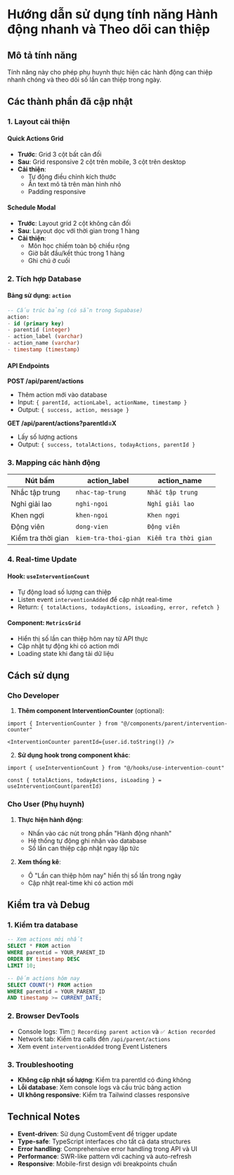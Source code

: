# Hướng dẫn sử dụng tính năng Hành động nhanh và Theo dõi can thiệp

## Mô tả tính năng

Tính năng này cho phép phụ huynh thực hiện các hành động can thiệp nhanh chóng và theo dõi số lần can thiệp trong ngày.

## Các thành phần đã cập nhật

### 1. Layout cải thiện

#### Quick Actions Grid
- **Trước**: Grid 3 cột bất cân đối
- **Sau**: Grid responsive 2 cột trên mobile, 3 cột trên desktop
- **Cải thiện**: 
  - Tự động điều chỉnh kích thước
  - Ẩn text mô tả trên màn hình nhỏ
  - Padding responsive

#### Schedule Modal
- **Trước**: Layout grid 2 cột không cân đối
- **Sau**: Layout dọc với thời gian trong 1 hàng
- **Cải thiện**:
  - Môn học chiếm toàn bộ chiều rộng
  - Giờ bắt đầu/kết thúc trong 1 hàng
  - Ghi chú ở cuối

### 2. Tích hợp Database

#### Bảng sử dụng: `action`
```sql
-- Cấu trúc bảng (có sẵn trong Supabase)
action:
- id (primary key)
- parentid (integer)
- action_label (varchar)
- action_name (varchar) 
- timestamp (timestamp)
```

#### API Endpoints

**POST /api/parent/actions**
- Thêm action mới vào database
- Input: `{ parentId, actionLabel, actionName, timestamp }`
- Output: `{ success, action, message }`

**GET /api/parent/actions?parentId=X**
- Lấy số lượng actions
- Output: `{ success, totalActions, todayActions, parentId }`

### 3. Mapping các hành động

| Nút bấm | action_label | action_name |
|---------|-------------|-------------|
| Nhắc tập trung | `nhac-tap-trung` | `Nhắc tập trung` |
| Nghỉ giải lao | `nghi-ngoi` | `Nghỉ giải lao` |
| Khen ngợi | `khen-ngoi` | `Khen ngợi` |
| Động viên | `dong-vien` | `Động viên` |
| Kiểm tra thời gian | `kiem-tra-thoi-gian` | `Kiểm tra thời gian` |

### 4. Real-time Update

#### Hook: `useInterventionCount`
- Tự động load số lượng can thiệp
- Listen event `interventionAdded` để cập nhật real-time
- Return: `{ totalActions, todayActions, isLoading, error, refetch }`

#### Component: `MetricsGrid`
- Hiển thị số lần can thiệp hôm nay từ API thực
- Cập nhật tự động khi có action mới
- Loading state khi đang tải dữ liệu

## Cách sử dụng

### Cho Developer

1. **Thêm component InterventionCounter** (optional):
```tsx
import { InterventionCounter } from "@/components/parent/intervention-counter"

<InterventionCounter parentId={user.id.toString()} />
```

2. **Sử dụng hook trong component khác**:
```tsx
import { useInterventionCount } from "@/hooks/use-intervention-count"

const { totalActions, todayActions, isLoading } = useInterventionCount(parentId)
```

### Cho User (Phụ huynh)

1. **Thực hiện hành động**:
   - Nhấn vào các nút trong phần "Hành động nhanh"
   - Hệ thống tự động ghi nhận vào database
   - Số lần can thiệp cập nhật ngay lập tức

2. **Xem thống kê**:
   - Ô "Lần can thiệp hôm nay" hiển thị số lần trong ngày
   - Cập nhật real-time khi có action mới

## Kiểm tra và Debug

### 1. Kiểm tra database
```sql
-- Xem actions mới nhất
SELECT * FROM action 
WHERE parentid = YOUR_PARENT_ID 
ORDER BY timestamp DESC 
LIMIT 10;

-- Đếm actions hôm nay
SELECT COUNT(*) FROM action 
WHERE parentid = YOUR_PARENT_ID 
AND timestamp >= CURRENT_DATE;
```

### 2. Browser DevTools
- Console logs: Tìm `🎯 Recording parent action` và `✅ Action recorded`
- Network tab: Kiểm tra calls đến `/api/parent/actions`
- Xem event `interventionAdded` trong Event Listeners

### 3. Troubleshooting
- **Không cập nhật số lượng**: Kiểm tra parentId có đúng không
- **Lỗi database**: Xem console logs và cấu trúc bảng action
- **UI không responsive**: Kiểm tra Tailwind classes responsive

## Technical Notes

- **Event-driven**: Sử dụng CustomEvent để trigger update
- **Type-safe**: TypeScript interfaces cho tất cả data structures  
- **Error handling**: Comprehensive error handling trong API và UI
- **Performance**: SWR-like pattern với caching và auto-refresh
- **Responsive**: Mobile-first design với breakpoints chuẩn